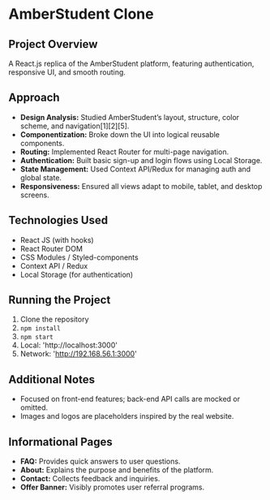 # AmberStudent Clone

## Project Overview
A React.js replica of the AmberStudent platform, featuring authentication, responsive UI, and smooth routing.

## Approach
- **Design Analysis:** Studied AmberStudent’s layout, structure, color scheme, and navigation[1][2][5].
- **Componentization:** Broke down the UI into logical reusable components.
- **Routing:** Implemented React Router for multi-page navigation.
- **Authentication:** Built basic sign-up and login flows using Local Storage.
- **State Management:** Used Context API/Redux for managing auth and global state.
- **Responsiveness:** Ensured all views adapt to mobile, tablet, and desktop screens.

## Technologies Used
- React JS (with hooks)
- React Router DOM
- CSS Modules / Styled-components
- Context API / Redux
- Local Storage (for authentication)

## Running the Project
1. Clone the repository
2. `npm install`
3. `npm start`
4. Local:  'http://localhost:3000'
5. Network:  'http://192.168.56.1:3000'


## Additional Notes
- Focused on front-end features; back-end API calls are mocked or omitted.
- Images and logos are placeholders inspired by the real website.

## Informational Pages
- **FAQ:** Provides quick answers to user questions.
- **About:** Explains the purpose and benefits of the platform.
- **Contact:** Collects feedback and inquiries.
- **Offer Banner:** Visibly promotes user referral programs.

